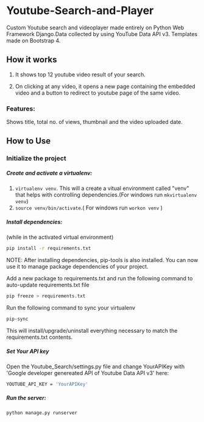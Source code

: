 # Youtube-Search-and-Player
Custom Youtube search and videoplayer made entirely on Python Web Framework Django.Data collected by using YouTube Data API v3.
Templates made on Bootstrap 4.

## How it works

1. It shows top 12 youtube video result of your search. 

2. On clicking at any video, it opens a new page containing the embedded video and a button to redirect to youtube page of the same video.

### Features:

Shows title, total no. of views, thumbnail and the video uploaded date.

## How to Use

### Initialize the project

##### Create and activate a virtualenv:

1. `virtualenv venv`. This will a create a vitual environment called "venv" that helps with controlling dependencies.(For windows run `mkvirtualenv venv`)
2. `source venv/bin/activate`.( For windows run `workon venv` )


##### Install dependencies:

(while in the activated virtual environment)
```bash
pip install -r requirements.txt
```
NOTE: After installing dependencies, pip-tools is also installed. You can now use it to manage package dependencies of your project.

Add a new package to requirements.txt and run the following command to auto-update requirements.txt file
```bash
pip freeze > requirements.txt
```

Run the following command to sync your virtualenv
```bash
pip-sync
```
 This will install/upgrade/uninstall everything necessary to match the requirements.txt contents.

##### Set Your API key 

Open the Youtube_Search/settings.py file and change YourAPIKey with 'Google developer genereated API of Youtube Data API v3' here:

```bash
YOUTUBE_API_KEY = 'YourAPIKey' 
```

##### Run the server:
```bash
python manage.py runserver
```
